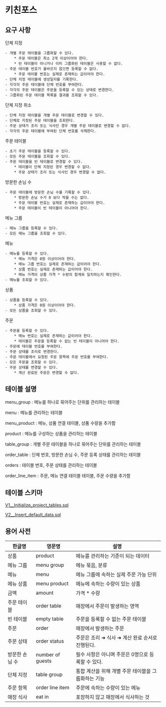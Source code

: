 # 키친포스

## 요구 사항

단체 지정
```
- 개별 주문 테이블을 그룹화할 수 있다. 
    * 주문 테이블은 최소 2개 이상이어야 한다.
    * 빈 테이블이 아니거나 이미 그룹화된 테이블은 사용할 수 없다.
- 주문 테이블 번호가 올바르지 않으면 등록할 수 없다.
    * 주문 테이블 번호는 실제로 존재하는 값이어야 한다.
- 단체 지정 테이블에 생성일자를 기록한다.
- 각각의 주문 테이블에 단체 번호를 부여한다. 
- 각각의 주문 테이블은 주문을 등록할 수 있는 상태로 변경한다.
- 그룹화된 주문 테이블 목록을 결과를 조회할 수 있다.
```

단체 지정 취소
```
- 단체 지정 테이블을 개별 주문 테이블로 변경할 수 있다.
- 단체로 지정된 주문 테이블을 조회한다.
- 주문 상태가 조리 또는 식사인 경우 개별 주문 테이블로 변경할 수 없다.
- 각각의 주문 테이블에 부여된 단체 번호를 삭제한다.
```

주문 테이블
```
- 초기 주문 테이블을 등록할 수 있다.
- 모든 주문 테이블을 조회할 수 있다.
- 주문 테이블을 빈 테이블로 변경할 수 있다.
    * 테이블이 단체 지정된 경우 변경할 수 없다.
    * 주문 상태가 조리 또는 식사인 경우 변경할 수 없다.
```

방문한 손님 수 
```
- 주문 테이블에 방문한 손님 수를 기록할 수 있다.
    * 방문한 손님 수가 0 보다 작을 수는 없다.
    * 주문 테이블 번호는 실제로 존재하는 값이어야 한다.
    * 주문 테이블이 빈 테이블이 아니어야 한다.
```

메뉴 그룹
```
- 메뉴 그룹을 등록할 수 있다.
- 모든 메뉴 그룹을 조회할 수 있다.
```

메뉴
```
- 메뉴를 등록할 수 있다.
    * 메뉴 가격은 0원 이상이어야 한다.
    * 메뉴 그룹 번호는 실제로 존재하는 값이어야 한다.
    * 상품 번호는 실제로 존재하는 값이어야 한다.
    * 메뉴 가격이 상품 가격 * 수량의 합계와 일치하는지 확인한다.
- 메뉴를 조회할 수 있다.
```

상품
```
- 상품을 등록할 수 있다.
    * 상품 가격은 0원 이상이어야 한다.
- 모든 상품을 조회할 수 있다.
```

주문
```
- 주문을 등록할 수 있다.
    * 메뉴 번호는 실제로 존재하는 값이어야 한다.
    * 테이블은 주문을 등록할 수 없는 빈 테이블이 아니어야 한다.
- 주문에 테이블 번호를 부여한다.
- 주문 상태를 조리로 변경한다.
- 주문 테이블에서 요청된 주문 항목에 주문 번호를 부여한다.
- 모든 주문을 조회할 수 있다.
- 주문 상태를 변경할 수 있다.
    * 계산 완료된 주문은 변경할 수 없다.
```

## 테이블 설명

menu_group : 메뉴를 하나로 묶어주는 단위를 관리하는 테이블

menu : 메뉴를 관리하는 테이블

menu_product : 메뉴, 상품 연결 테이블, 상품 수량을 추가함

product : 메뉴를 구성하는 상품을 관리하는 테이블

table_group : 개별 주문 테이블을 하나로 묶어주는 단위를 관리하는 테이블

order_table : 단체 번호, 방문한 손님 수, 주문 등록 상태를 관리하는 테이블

orders : 테이블 번호, 주문 상태를 관리하는 테이블

order_line_item : 주문, 메뉴 연결 테이블 테이블, 주문 수량을 추가함

## 테이블 스키마

[V1__Initialize_project_tables.sql](https://github.com/tasklet1579/jwp-refactoring/blob/step2/src/main/resources/db/migration/V1__Initialize_project_tables.sql)

[V2__Insert_default_data.sql](https://github.com/tasklet1579/jwp-refactoring/blob/step2/src/main/resources/db/migration/V2__Insert_default_data.sql)

## 용어 사전

| 한글명 | 영문명 | 설명 |
| --- | --- | --- |
| 상품 | product | 메뉴를 관리하는 기준이 되는 데이터 |
| 메뉴 그룹 | menu group | 메뉴 묶음, 분류 |
| 메뉴 | menu | 메뉴 그룹에 속하는 실제 주문 가능 단위 |
| 메뉴 상품 | menu product | 메뉴에 속하는 수량이 있는 상품 |
| 금액 | amount | 가격 * 수량 |
| 주문 테이블 | order table | 매장에서 주문이 발생하는 영역 |
| 빈 테이블 | empty table | 주문을 등록할 수 없는 주문 테이블 |
| 주문 | order | 매장에서 발생하는 주문 |
| 주문 상태 | order status | 주문은 조리 ➜ 식사 ➜ 계산 완료 순서로 진행된다. |
| 방문한 손님 수 | number of guests | 필수 사항은 아니며 주문은 0명으로 등록할 수 있다. |
| 단체 지정 | table group | 통합 계산을 위해 개별 주문 테이블을 그룹화하는 기능 |
| 주문 항목 | order line item | 주문에 속하는 수량이 있는 메뉴 |
| 매장 식사 | eat in | 포장하지 않고 매장에서 식사하는 것 |
